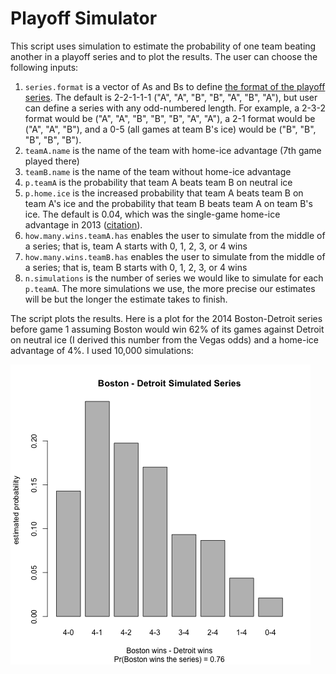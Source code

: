 Playoff Simulator
==================

This script uses simulation to estimate the probability of one team beating another in a playoff series and to plot the results.  The user can choose the following inputs: 

 1.  `series.format` is a vector of As and Bs to define [the format of the playoff series](en.wikipedia.org/wiki/Playoff_format).  The default is 2-2-1-1-1 ("A", "A", "B", "B", "A", "B", "A"), but user can define a series with any odd-numbered length.  For example, a 2-3-2 format would be ("A", "A", "B", "B", "B", "A", "A"), a 2-1 format would be ("A", "A", "B"), and a 0-5 (all games at team B's ice) would be ("B", "B", "B", "B", "B").
 2.  `teamA.name` is the name of the team with home-ice advantage (7th game played there)
 3.  `teamB.name` is the name of the team without home-ice advantage
 4.  `p.teamA` is the probability that team A beats team B on neutral ice
 5.  `p.home.ice` is the increased probability that team A beats team B on team A's ice and the probability that team B beats team A on team B's ice.  The default is 0.04, which was the single-game home-ice advantage in 2013 ([citation](http://www.sportingcharts.com/nhl/stats/team-home-and-away-winning-percentages/2013/)).
 6.  `how.many.wins.teamA.has` enables the user to simulate from the middle of a series; that is, team A starts with 0, 1, 2, 3, or 4 wins
 7.  `how.many.wins.teamB.has` enables the user to simulate from the middle of a series; that is, team B starts with 0, 1, 2, 3, or 4 wins
 8.  `n.simulations` is the number of series we would like to simulate for each `p.teamA`.  The more simulations we use, the more precise our estimates will be but the longer the estimate takes to finish.

The script plots the results.  Here is a plot for the 2014 Boston-Detroit series before game 1 assuming Boston would win 62% of its games against Detroit on neutral ice (I derived this number from the Vegas odds) and a home-ice advantage of 4%.  I used 10,000 simulations:

![Boston-Detroit series](https://raw.githubusercontent.com/jtwalsh0/home_ice_advantage/master/Boston-Detroit%20series%20before%20game%201.png)
